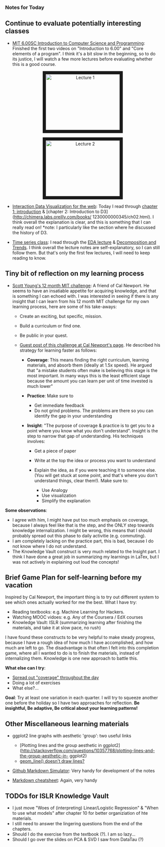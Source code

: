 ### Notes for Today

## Continue to evaluate potentially interesting classes

* [MIT 6.00SC Introduction to Computer Science and Programming](http://ocw.mit.edu/courses/electrical-engineering-and-computer-science/6-00sc-introduction-to-computer-science-and-programming-spring-2011/unit-1/lecture-2-core-elements-of-a-program/): Finished the first two videos on "Introduction to 6.00" and "Core elements of a program". I think it's a bit slow in the beginning, so to do its justice, I will watch a few more lectures before evaluating whether this is a good course.

<p align="center"><a href="http://www.youtube.com/watch?feature=player_embedded&v=bX3jvD7XFPs
  " target="_blank"><img src="http://img.youtube.com/vi/bX3jvD7XFPs/0.jpg" 
    alt="Lecture 1" width="240" height="180" border="10" align="middle" /></a></p>

<p align="center"><a href="http://www.youtube.com/watch?feature=player_embedded&v=SLvTCHhu5SE
" target="_blank"><img src="http://img.youtube.com/vi/SLvTCHhu5SE/0.jpg"
alt="Lecture 2" width="240" height="180" border="10" align="middle" /></a></p>

* [Interaction Data Visualization for the web](http://chimera.labs.oreilly.com/books/1230000000345/index.html): Today I read through [chapter 1:       introduction](http://chimera.labs.oreilly.com/books/1230000000345/ch01.html) & [chapter 2: Introduction to D3](http://chimera.labs.oreilly.com/books/  1230000000345/ch02.html). I think overall the explanation is clear, and this is something that I can really read on! *note: I particularly like the    section where he discussed the history of D3.

* [Time series class](http://stat565.cwick.co.nz/): I read through the [EDA lecture](http://stat565.cwick.co.nz/lectures/02-eda.pdf) & [Decomposition  and Trends](http://stat565.cwick.co.nz/lectures/03-trend.pdf). I think overall the lecture notes are self-explanatory, so I can still follow them. But that's only the first few lectures, I will need to keep reading to know.


## Tiny bit of reflection on my learning process

* [Scott Young's 12 month MIT challenge](http://www.scotthyoung.com/blog/mit-challenge/): A friend of Cal Newport. He seems to have an insatiable appetite for acquiring knowledge, and that is something I can echoed with. I was interested in seeing if there is any insight that I can learn from his 12 month MIT challenge for my own learning process, here are some of his take-aways:
    
    * Create an exciting, but specific, mission.
    * Build a curriculum or find one.
    * Be public in your quest.
    
    * [Guest post of this challenge at Cal Newport's page](http://calnewport.com/blog/2012/10/26/mastering-linear-algebra-in-10-days-astounding-experiments-in-ultra-learning/). He described his strategy for learning faster as follows:
    
        * **Coverage**: This means finding the right curriculum, learning materials, and absorb them (ideally at 1.5x speed). He argued that "a mistake students often make is believing this stage is the most important. In many ways this is the least efficient stage because the amount you can learn per unit of time invested is much lower"
        
        * **Practice**: Make sure to
            * Get immediate feedback
            * Do not grind problems. The problems are there so you can identify the gap in your understanding 
        
        * **Insight**: "The purpose of coverage & practice is to get you to a point where you know what you don't understand". Insight is the step to narrow that gap of understanding. His techniques involves:

            * Get a piece of paper
            * Write at the top the idea or process you want to understand
            * Explain the idea, as if you were teaching it to someone else. (You will get stuck at some point, and that's where you don't understand things, clear them!). Make sure to:

                * Use Analogy
                * Use visualization
                * Simplify the explanation

**Some observations**:
* I agree with him, I might have put too much emphasis on coverage, because I always feel like that is the step, and the ONLY step towards knowledge internalization. I might be wrong, this means that I should probably spread out this phase to daily activitie (e.g. commuting).
* I am completely lacking on the practice part, this is bad, because I do not know where I do not understand.
* The Knowledge Vault construct is very much related to the Insight part. I think I have done a great job in summarizing my learnings in LaTex, but I was not actively in explaining out loud the concepts!

## Brief Game Plan for self-learning before my vacation

Inspired by Cal Newport, the important thing is to try out different system to see which ones actually worked for me the best. What I have try:

* Reading textbooks: e.g. Machine Learning for Hackers.
* Watching MOOC vidoes: e.g. Any of the Coursera / EdX courses
* Knowledge Vault: ISLR (summarizing learning after finishing the materials, and take it at slow pace, no rush)

I have found these constructs to be very helpful to make steady progress, because I have a rough idea of how much I have accomplished, and how much are left to go. The disadvantage is that often I felt into this completion game, where all I wanted to do is to finish the materials, instead of internalizing them. Knowledge is one new approach to battle this. 

**What else can I try**: 

* [Spread out "coverage" throughout the day](http://thinkfast.quora.com/How-To-Integrate-1-Hour-Learning-Sprints-Into-Your-Life)
* Doing a lot of exercises
* What else?...

**Goal**: Try at least one variation in each quarter. I will try to squeeze another one before the holiday so I have two approaches for reflection. **Be insightful, Be adaptive, Be critical about your learning patterns!**


## Other Miscellaneous learning materials

* ggplot2 line graphs with aesthetic 'group': two useful links
    * [Plotting lines and the group aesthetic in ggplot2](http://stackoverflow.com/questions/10357768/plotting-lines-and-the-group-aesthetic-in-       ggplot2)
    * [geom_line() doesn't draw lines?](http://kohske.wordpress.com/2010/12/27/faq-geom_line-doesnt-draw-lines/)

* [Github Markdown Simulator](http://markable.in/editor/): Very handy for development of the notes

* [Markdown cheatsheet](https://github.com/adam-p/markdown-here/wiki/Markdown-Cheatsheet#lists): Again, very handy

## TODOs for ISLR Knowledge Vault

* I just move "Woes of (interpreting) Linear/Logistic Regression" & "When to use what models" after chapter 10 for better organiziation of hte materials.
* I still need to answer the lingering questions from the end of the chapters.
* Should I do the exercise from the textbook (?). I am so lazy...
* Should I go over the slides on PCA & SVD I saw from DataTau (?)
